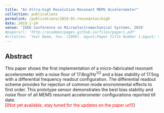 ```yaml
---
title: "An Ultra-high Resolution Resonant MEMS Accelerometer"
collection: publications
permalink: /publications/2019-01-resonantacchigh
date: 2019-1-24
venue: 'IEEE Conference on Microelectromechanical Systems, 2019'
#paperurl: 'http://academicpages.github.io/files/paper1.pdf'
#citation: 'Your Name, You. (2009). &quot;Paper Title Number 1.&quot; <i>Journal 1</i>. 1(1).'
---
```


## Abstract
This paper shows the first implementation of a micro-fabricated resonant accelerometer with a noise floor of 17.8ng/Hz<sup>1/2</sup> and a bias stability of 17.5ng with a differential frequency readout configuration. The differential readout scheme provides for rejection of common mode environmental effects to first order. This prototype sensor demonstrates the best bias stability and noise floor of all MEMS resonant accelerometer configurations reported till date. <br />
[<span style="color:red">(Not yet available, stay tuned for the updates on the paper url!)</span>]
